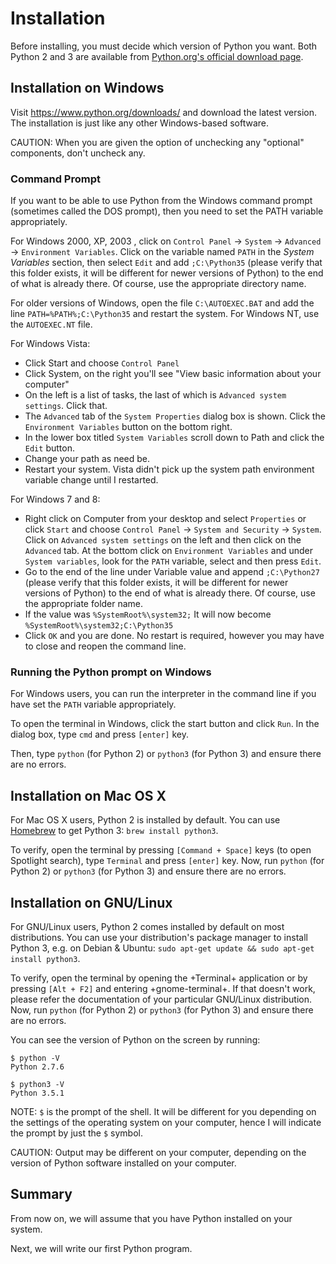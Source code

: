 # Installation

Before installing, you must decide which version of Python you want. Both Python 2 and 3 are available from [Python.org's official download page](https://www.python.org/downloads/).

## Installation on Windows

Visit https://www.python.org/downloads/ and download the latest version. The installation is just like any other Windows-based software.

CAUTION: When you are given the option of unchecking any "optional" components, don't uncheck any.

### Command Prompt

If you want to be able to use Python from the Windows command prompt (sometimes called the DOS prompt), then you need to set the PATH variable appropriately.

For Windows 2000, XP, 2003 , click on `Control Panel` -> `System` -> `Advanced` -> `Environment Variables`. Click on the variable named `PATH` in the _System Variables_ section, then select `Edit` and add `;C:\Python35` (please verify that this folder exists, it will be different for newer versions of Python) to the end of what is already there. Of course, use the appropriate directory name.

<!-- The directory should match pythonVersion variable in book.json -->
For older versions of Windows, open the file `C:\AUTOEXEC.BAT` and add the line `PATH=%PATH%;C:\Python35` and restart the system. For Windows NT, use the `AUTOEXEC.NT` file.

For Windows Vista:

- Click Start and choose `Control Panel`
- Click System, on the right you'll see "View basic information about your computer"
- On the left is a list of tasks, the last of which is `Advanced system settings`. Click that.
- The `Advanced` tab of the `System Properties` dialog box is shown. Click the `Environment Variables` button on the bottom right.
- In the lower box titled `System Variables` scroll down to Path and click the `Edit` button.
- Change your path as need be.
- Restart your system. Vista didn't pick up the system path environment variable change until I restarted.

For Windows 7 and 8:

- Right click on Computer from your desktop and select `Properties` or click `Start` and choose `Control Panel` -> `System and Security` -> `System`. Click on `Advanced system settings` on the left and then click on the `Advanced` tab. At the bottom click on `Environment Variables` and under `System variables`, look for the `PATH` variable, select and then press `Edit`.
- Go to the end of the line under Variable value and append `;C:\Python27` (please verify that this folder exists, it will be different for newer versions of Python) to the end of what is already there. Of course, use the appropriate folder name.
- If the value was `%SystemRoot%\system32;` It will now become `%SystemRoot%\system32;C:\Python35` <!-- The directory should match pythonVersion variable in book.json -->
- Click `OK` and you are done. No restart is required, however you may have to close and reopen the command line.

### Running the Python prompt on Windows

For Windows users, you can run the interpreter in the command line if you have set the `PATH` variable appropriately.

To open the terminal in Windows, click the start button and click `Run`. In the dialog box, type `cmd` and press `[enter]` key.

Then, type `python` (for Python 2) or `python3` (for Python 3) and ensure there are no errors.

## Installation on Mac OS X

For Mac OS X users, Python 2 is installed by default. You can use [Homebrew](http://brew.sh) to get Python 3: `brew install python3`.

To verify, open the terminal by pressing `[Command + Space]` keys (to open Spotlight search), type `Terminal` and press `[enter]` key. Now, run `python` (for Python 2) or `python3` (for Python 3) and ensure there are no errors.

## Installation on GNU/Linux

For GNU/Linux users, Python 2 comes installed by default on most distributions. You can use your distribution's package manager to install Python 3, e.g. on Debian & Ubuntu: `sudo apt-get update && sudo apt-get install python3`.

To verify, open the terminal by opening the +Terminal+ application or by pressing `[Alt + F2]` and entering +gnome-terminal+. If that doesn't work, please refer the documentation of your particular GNU/Linux distribution. Now, run `python` (for Python 2) or `python3` (for Python 3) and ensure there are no errors.

You can see the version of Python on the screen by running:

```
$ python -V
Python 2.7.6

$ python3 -V
Python 3.5.1
```

NOTE: `$` is the prompt of the shell. It will be different for you depending on the settings of the operating system on your computer, hence I will indicate the prompt by just the `$` symbol.

CAUTION: Output may be different on your computer, depending on the version of Python software installed on your computer.

## Summary

From now on, we will assume that you have Python installed on your system.

Next, we will write our first Python program.
